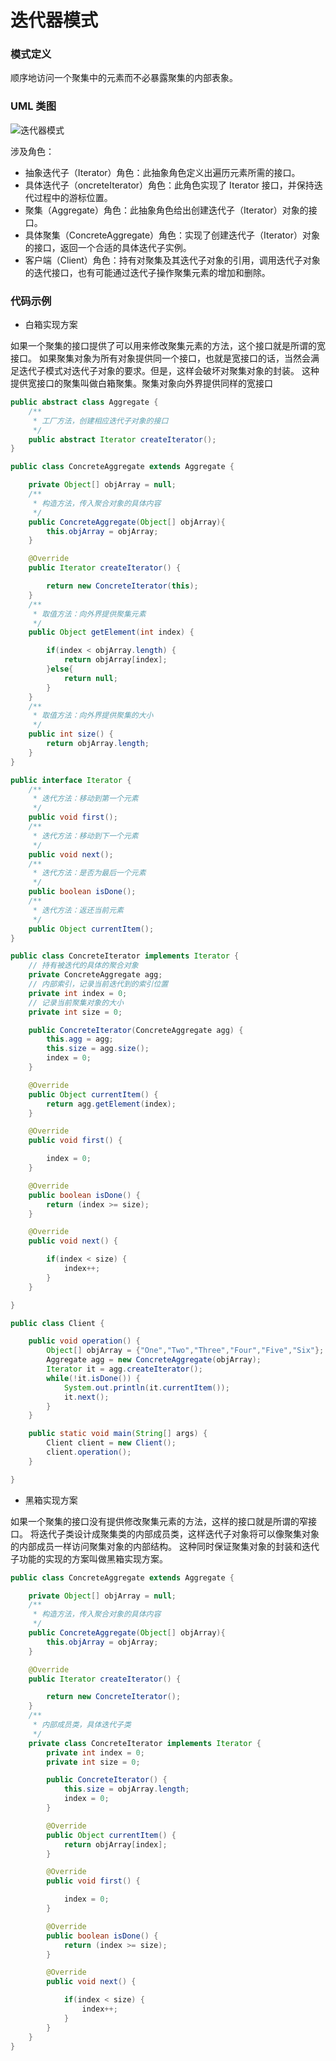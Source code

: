 迭代器模式
===

### 模式定义

顺序地访问一个聚集中的元素而不必暴露聚集的内部表象。

### UML 类图

![迭代器模式](img/16-iterator.png)

涉及角色：

- 抽象迭代子（Iterator）角色：此抽象角色定义出遍历元素所需的接口。
- 具体迭代子（oncreteIterator）角色：此角色实现了 Iterator 接口，并保持迭代过程中的游标位置。
- 聚集（Aggregate）角色：此抽象角色给出创建迭代子（Iterator）对象的接口。
- 具体聚集（ConcreteAggregate）角色：实现了创建迭代子（Iterator）对象的接口，返回一个合适的具体迭代子实例。
- 客户端（Client）角色：持有对聚集及其迭代子对象的引用，调用迭代子对象的迭代接口，也有可能通过迭代子操作聚集元素的增加和删除。


### 代码示例

- 白箱实现方案

如果一个聚集的接口提供了可以用来修改聚集元素的方法，这个接口就是所谓的宽接口。
如果聚集对象为所有对象提供同一个接口，也就是宽接口的话，当然会满足迭代子模式对迭代子对象的要求。但是，这样会破坏对聚集对象的封装。
这种提供宽接口的聚集叫做白箱聚集。聚集对象向外界提供同样的宽接口


```java
public abstract class Aggregate {
    /**
     * 工厂方法，创建相应迭代子对象的接口
     */
    public abstract Iterator createIterator();
}

public class ConcreteAggregate extends Aggregate {

    private Object[] objArray = null;
    /**
     * 构造方法，传入聚合对象的具体内容
     */
    public ConcreteAggregate(Object[] objArray){
        this.objArray = objArray;
    }

    @Override
    public Iterator createIterator() {

        return new ConcreteIterator(this);
    }
    /**
     * 取值方法：向外界提供聚集元素
     */
    public Object getElement(int index) {

        if(index < objArray.length) {
            return objArray[index];
        }else{
            return null;
        }
    }
    /**
     * 取值方法：向外界提供聚集的大小
     */
    public int size() {
        return objArray.length;
    }
}

public interface Iterator {
    /**
     * 迭代方法：移动到第一个元素
     */
    public void first();
    /**
     * 迭代方法：移动到下一个元素
     */
    public void next();
    /**
     * 迭代方法：是否为最后一个元素
     */
    public boolean isDone();
    /**
     * 迭代方法：返还当前元素
     */
    public Object currentItem();
}

public class ConcreteIterator implements Iterator {
    // 持有被迭代的具体的聚合对象
    private ConcreteAggregate agg;
    // 内部索引，记录当前迭代到的索引位置
    private int index = 0;
    // 记录当前聚集对象的大小
    private int size = 0;

    public ConcreteIterator(ConcreteAggregate agg) {
        this.agg = agg;
        this.size = agg.size();
        index = 0;
    }

    @Override
    public Object currentItem() {
        return agg.getElement(index);
    }

    @Override
    public void first() {

        index = 0;
    }

    @Override
    public boolean isDone() {
        return (index >= size);
    }

    @Override
    public void next() {

        if(index < size) {
            index++;
        }
    }

}

public class Client {

    public void operation() {
        Object[] objArray = {"One","Two","Three","Four","Five","Six"};
        Aggregate agg = new ConcreteAggregate(objArray);
        Iterator it = agg.createIterator();
        while(!it.isDone()) {
            System.out.println(it.currentItem());
            it.next();
        }
    }

    public static void main(String[] args) {
        Client client = new Client();
        client.operation();
    }

}
```

- 黑箱实现方案

如果一个聚集的接口没有提供修改聚集元素的方法，这样的接口就是所谓的窄接口。
将迭代子类设计成聚集类的内部成员类，这样迭代子对象将可以像聚集对象的内部成员一样访问聚集对象的内部结构。
这种同时保证聚集对象的封装和迭代子功能的实现的方案叫做黑箱实现方案。

```java
public class ConcreteAggregate extends Aggregate {

    private Object[] objArray = null;
    /**
     * 构造方法，传入聚合对象的具体内容
     */
    public ConcreteAggregate(Object[] objArray){
        this.objArray = objArray;
    }

    @Override
    public Iterator createIterator() {

        return new ConcreteIterator();
    }
    /**
     * 内部成员类，具体迭代子类
     */
    private class ConcreteIterator implements Iterator {
        private int index = 0;
        private int size = 0;

        public ConcreteIterator() {
            this.size = objArray.length;
            index = 0;
        }

        @Override
        public Object currentItem() {
            return objArray[index];
        }

        @Override
        public void first() {

            index = 0;
        }

        @Override
        public boolean isDone() {
            return (index >= size);
        }

        @Override
        public void next() {

            if(index < size) {
                index++;
            }
        }
    }
}
```
